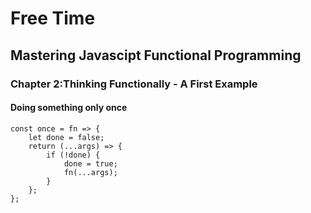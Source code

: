 # Free Time

## Mastering Javascipt Functional Programming

### Chapter 2:Thinking Functionally - A First Example

#### Doing something only once
```
const once = fn => {
	let done = false;
	return (...args) => {
		if (!done) {
			done = true;
			fn(...args);
		}
	};
};
```
